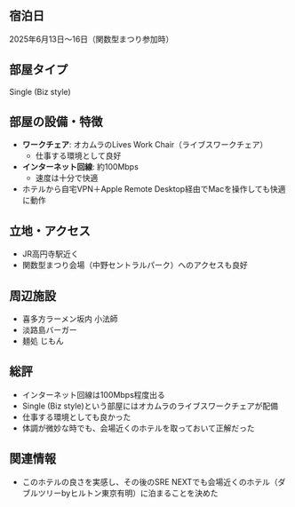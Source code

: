 ## 宿泊日
2025年6月13日〜16日（関数型まつり参加時）

## 部屋タイプ
Single (Biz style)

## 部屋の設備・特徴
- **ワークチェア**: オカムラのLives Work Chair（ライブスワークチェア）
  - 仕事する環境として良好
- **インターネット回線**: 約100Mbps
  - 速度は十分で快適
- ホテルから自宅VPN＋Apple Remote Desktop経由でMacを操作しても快適に動作

## 立地・アクセス
- JR高円寺駅近く
- 関数型まつり会場（中野セントラルパーク）へのアクセスも良好

## 周辺施設
- 喜多方ラーメン坂内 小法師
- 淡路島バーガー
- 麺処 じもん

## 総評
- インターネット回線は100Mbps程度出る
- Single (Biz style)という部屋にはオカムラのライブスワークチェアが配備
- 仕事する環境としても良かった
- 体調が微妙な時でも、会場近くのホテルを取っておいて正解だった

## 関連情報
- このホテルの良さを実感し、その後のSRE NEXTでも会場近くのホテル（ダブルツリーbyヒルトン東京有明）に泊まることを決めた